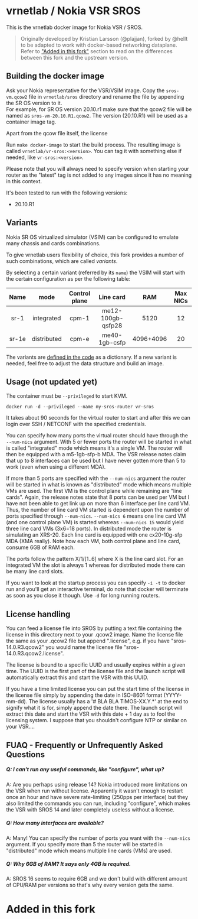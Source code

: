 # vrnetlab / Nokia VSR SROS

This is the vrnetlab docker image for Nokia VSR / SROS.

> Originally developed by Kristian Larsson (@plajjan), forked by @hellt to be adapted to work with docker-based networking dataplane.  
> Refer to ["Added in this fork"](#added-in-this-fork) section to read on the differences between this fork and the upstream version.

## Building the docker image
Ask your Nokia representative for the VSR/VSIM image.
Copy the `sros-vm.qcow2` file in `vrnetlab/sros` directory and rename the file by appending the SR OS version to it.  
For example, for SR OS version 20.10.r1 make sure that the qcow2 file will be named as `sros-vm-20.10.R1.qcow2`. The version (20.10.R1) will be used as a container image tag.

Apart from the qcow file itself, the license 

Run `make docker-image` to start the build process. The resulting image is called `vrnetlab/vr-sros:<version>`. You can tag it with something else if needed, like `vr-sros:<version>`.

Please note that you will always need to specify version when starting your
router as the "latest" tag is not added to any images since it has no meaning
in this context.

It's been tested to run with the following versions:

 * 20.10.R1

## Variants
Nokia SR OS virtualized simulator (VSIM) can be configured to emulate many chassis and cards combinations.

To give vrnetlab users flexibility of choice, this fork provides a number of such combinations, which are called _variants_.

By selecting a certain variant (referred by its `name`) the VSIM will start with the certain configuration as per the following table:

| Name  |    mode     | Control plane |     Line card     |    RAM    | Max NICs |
| :---: | :---------: | :-----------: | :---------------: | :-------: | :------: |
| sr-1  | integrated  |     cpm-1     | me12-100gb-qsfp28 |   5120    |    12    |
| sr-1e | distributed |     cpm-e     |   me40-1gb-csfp   | 4096+4096 |    20    |

The variants are [defined in the code](https://github.com/hellt/vrnetlab/blob/bf70a9a9f2f060a68797a7ec29ce6aea96acb779/sros/docker/launch.py#L38-L66) as a dictionary. If a new variant is needed, feel free to adjust the data structure and build an image.

## Usage (not updated yet)

The container must be `--privileged` to start KVM.
```
docker run -d --privileged --name my-sros-router vr-sros
```
It takes about 90 seconds for the virtual router to start and after this we can
login over SSH / NETCONF with the specified credentials.

You can specify how many ports the virtual router should have through the
`--num-nics` argument. With 5 or fewer ports the router will be started in what
is called "integrated" mode which means it's a single VM. The router will then
be equipped with a m5-1gb-sfp-b MDA. The VSR release notes claim that up to 8
interfaces can be used but I have never gotten more than 5 to work (even when
using a different MDA).

If more than 5 ports are specified with the `--num-nics` argument the router
will be started in what is known as "distributed" mode which means multiple VMs
are used. The first VM is the control plane while remaining are "line cards".
Again, the release notes state that 8 ports can be used per VM but I have not
been able to get link up on more than 6 interface per line card VM. Thus, the
number of line card VM started is dependent upon the number of ports specified
through `--num-nics`. `--num-nics 6` means one line card VM (and one control
plane VM) is started whereas `--num-nics 15` would yield three line card VMs
(3x6=18 ports). In distributed mode the router is simulating an XRS-20. Each
line card is equipped with one cx20-10g-sfp MDA (XMA really). Note how each VM,
both control plane and line card, consume 6GB of RAM each.

The ports follow the pattern X/1/[1..6] where X is the line card slot. For an
integrated VM the slot is always 1 whereas for distributed mode there can be
many line card slots.

If you want to look at the startup process you can specify `-i -t` to docker
run and you'll get an interactive terminal, do note that docker will terminate
as soon as you close it though. Use `-d` for long running routers.


## License handling

You can feed a license file into SROS by putting a text file containing the
license in this directory next to your .qcow2 image.  Name the license file the
same as your .qcow2 file but append ".license", e.g. if you have
"sros-14.0.R3.qcow2" you would name the license file
"sros-14.0.R3.qcow2.license".

The license is bound to a specific UUID and usually expires within a given
time. The UUID is the first part of the license file and the launch script will
automatically extract this and start the VSR with this UUID.

If you have a time limited license you can put the start time of the license in
the license file simply by appending the date in ISO-8601 format (YYYY-mm-dd).
The license usually has a '# BLA BLA TiMOS-XX.Y.*' at the end to signify what
it is for, simply append the date there. The launch script will extract this
date and start the VSR with this date + 1 day as to fool the licensing system.
I suppose that you shouldn't configure NTP or similar on your VSR....


FUAQ - Frequently or Unfrequently Asked Questions
-------------------------------------------------
##### Q: I can't run any useful commands, like "configure", what up?
A: Are you perhaps using release 14? Nokia introduced more limitations on the
VSR when run without license. Apparently it wasn't enough to restart once an
hour and have severe rate-limiting (250pps per interface) but they also limited
the commands you can run, including "configure", which makes the VSR with SROS
14 and later completely useless without a license.

##### Q: How many interfaces are available?
A: Many! You can specify the number of ports you want with the `--num-nics`
argument. If you specify more than 5 the router will be started in
"distributed" mode which means multiple line cards (VMs) are used.

##### Q: Why 6GB of RAM? It says only 4GB is required.
A: SROS 16 seems to require 6GB and we don't build with different amount of
CPU/RAM per versions so that's why every version gets the same.

# Added in this fork